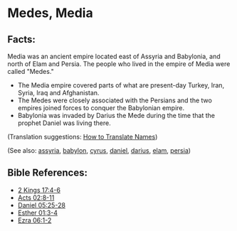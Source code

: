 # Medes, Media #

## Facts: ##

Media was an ancient empire located east of Assyria and Babylonia, and north of Elam and Persia. The people who lived in the empire of Media were called "Medes."

* The Media empire covered parts of what are present-day Turkey, Iran, Syria, Iraq and Afghanistan.
* The Medes were closely associated with the Persians and the two empires joined forces to conquer the Babylonian empire.
* Babylonia was invaded by Darius the Mede during the time that the prophet Daniel was living there.

(Translation suggestions: [How to Translate Names](https://git.door43.org/Door43/en-ta-translate-vol1/src/master/content/translate_names.md))

(See also: [assyria](../other/assyria.md), [babylon](../other/babylon.md), [cyrus](../other/cyrus.md), [daniel](../other/daniel.md),  [darius](../other/darius.md), [elam](../other/elam.md), [persia](../other/persia.md))

## Bible References: ##

* [2 Kings 17:4-6](https://door43.org/en/bible/notes/2ki/17/04)
* [Acts 02:8-11](https://door43.org/en/bible/notes/act/02/08)
* [Daniel 05:25-28](https://door43.org/en/bible/notes/dan/05/25)
* [Esther 01:3-4](https://door43.org/en/bible/notes/est/01/03)
* [Ezra 06:1-2](https://door43.org/en/bible/notes/ezr/06/01)

